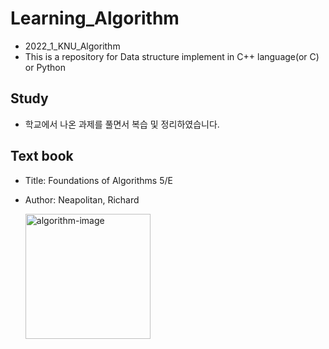 # Learning_Algorithm
- 2022_1_KNU_Algorithm
- This is a repository for Data structure implement in C++ language(or C) or Python


## Study
- 학교에서 나온 과제를 풀면서 복습 및 정리하였습니다.


## Text book
- Title: Foundations of Algorithms 5/E
- Author: Neapolitan, Richard

  <img width="200" alt="algorithm-image" src="http://image.kyobobook.co.kr/images/book/large/190/l9781284049190.jpg">
